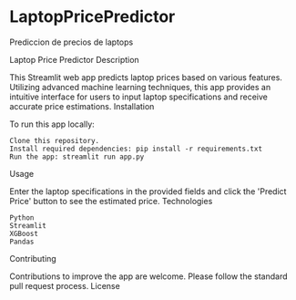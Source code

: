 # LaptopPricePredictor
Prediccion de precios de laptops

Laptop Price Predictor
Description

This Streamlit web app predicts laptop prices based on various features. Utilizing advanced machine learning techniques, this app provides an intuitive interface for users to input laptop specifications and receive accurate price estimations.
Installation

To run this app locally:

    Clone this repository.
    Install required dependencies: pip install -r requirements.txt
    Run the app: streamlit run app.py

Usage

Enter the laptop specifications in the provided fields and click the 'Predict Price' button to see the estimated price.
Technologies

    Python
    Streamlit
    XGBoost
    Pandas

Contributing

Contributions to improve the app are welcome. Please follow the standard pull request process.
License
